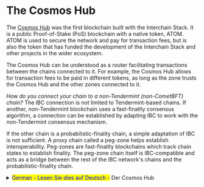 # The Cosmos Hub

The [Cosmos Hub](https://hub.cosmos.network/main/hub-overview/overview.html) was the first blockchain built with the Interchain Stack. It is a public Proof-of-Stake (PoS) blockchain with a native token, ATOM. ATOM is used to secure the network and pay for transaction fees, but is also the token that has funded the development of the Interchain Stack and other projects in the wider ecosystem.

The Cosmos Hub can be understood as a router facilitating transactions between the chains connected to it. For example, the Cosmos Hub allows for transaction fees to be paid in different tokens, as long as the zone trusts the Cosmos Hub and the other zones connected to it.

_How do you connect your chain to a non-Tendermint (non-CometBFT) chain?_ The IBC connection is not limited to Tendermint-based chains. If another, non-Tendermint blockchain uses a fast-finality consensus algorithm, a connection can be established by adapting IBC to work with the non-Tendermint consensus mechanism.

If the other chain is a probabilistic-finality chain, a simple adaptation of IBC is not sufficient. A proxy chain called a peg-zone helps establish interoperability. Peg-zones are fast-finality blockchains which track chain states to establish finality. The peg-zone chain itself is IBC-compatible and acts as a bridge between the rest of the IBC network's chains and the probabilistic-finality chain.



<details>

<summary><mark style="color:blue;">German - Lesen Sie dies auf Deutsch -</mark> Der Cosmos Hub</summary>

Die erste Blockchain, die mit dem Interchain Stack aufgebaut wurde

Beim Cosmos Hub handelt es sich um eine öffentliche “Proof-of-Stake” (PoS)-Blockchain mit einem eigenen Token, ATOM. Dieser Token kommt zum Einsatz, um das Netzwerk zu sichern und Transaktionsgebühren zu bezahlen, kommt ATOM zum Einsatz. Zugleich ist es aber auch der Token, der die Entwicklung des Interchain Stack und anderer Projekte im weiteren Ökosystem finanziert hat.

Der Cosmos Hub kann als Router verstanden werden, der Transaktionen zwischen den mit ihm verbundenen Chains erleichtert. So ermöglicht es der Cosmos Hub beispielsweise, dass die Transaktionsgebühren in verschiedenen Token bezahlbar sind, solange die jeweilige Zone dem Cosmos Hub und den anderen mit ihm verbundenen Zonen vertraut.

Wie lässt sich eine Blockchain mit einer anderen verbinden, die nicht auf Tendermint (CometBFT) basiert?&#x20;

IBC-Verbindungen sind nicht auf Tendermint-basierte Blockchains beschränkt. Wenn eine andere, nicht Tendermint-basierte Blockchain einen Fast-Finality-Konsensalgorithmus verwendet, kann eine Verbindung hergestellt werden, indem IBC so angepasst wird, dass es mit dem Nicht-Tendermint-Konsensmechanismus funktioniert.

Handelt es sich bei der anderen Kette jedoch um eine Kette mit probabilistischer Finalität, reicht eine einfache Anpassung der IBC nicht aus. Eine Proxy-Kette, Peg-Zone genannt, hilft hier bei der Herstellung der Interoperabilität.&#x20;

Peg-Zonen sind Blockchains mit schneller Endgültigkeit, die den Zustand der Kette verfolgen, um die Endgültigkeit herzustellen. Die Peg-Zone-Kette selbst ist IBC-kompatibel und fungiert als Brücke zwischen den übrigen Ketten des IBC-Netzwerks und der probabilistischen Finalitätskette.

\


</details>
